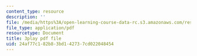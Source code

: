 ```yaml
---
content_type: resource
description: ''
file: /media/https%3A/open-learning-course-data-rc.s3.amazonaws.com/res-18-007-calculus-revisited-multivariable-calculus-fall-2011/24af77c182b83bd142737cd022048454_Rvnv3bPDCs8.pdf
file_type: application/pdf
resourcetype: Document
title: 3play pdf file
uid: 24af77c1-82b8-3bd1-4273-7cd022048454
---
```

